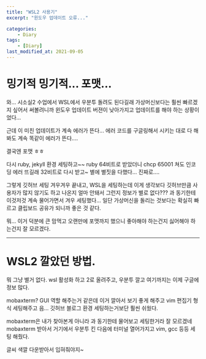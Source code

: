 ```yaml
---
title: "WSL2 사용기"
excerpt: "윈도우 업데이트 오류..."

categories:
    - Diary
tags:
    - [Diary]
last_modified_at: 2021-09-05
---
```


# 밍기적 밍기적... 포맷...

와... 시소실2 수업에서 WSL에서 우분투 돌려도 된다길래 가상머신보다는 훨씬 빠르겠지 싶어서 써볼려니까 윈도우 업데이트 버젼이 낮아가지고 업데이트를 해야 하는 상황이었다...

근데 이 미친 업데이트가 계속 에러가 뜬다... 에러 코드를 구글링해서 시키는 대로 다 해봐도 계속 똑같이 에러가 뜬다....

결국엔 포맷 ㅎㅎ

다시 ruby, jekyll 환경 세팅하고~~ ruby 64비트로 받았더니 chcp 65001 쳐도 인코딩 에러 뜨길래 32비트로 다시 받고~ 별에 별짓을 다했다... 진짜로....

그렇게 깃허브 세팅 겨우겨우 끝내고, WSL을 세팅하는데 이게 생각보다 깃허브만큼 사용자가 많지 않기도 하고 나온지 얼마 안돼서 그런지 정보가 별로 없다??? 과 동기한테 이것저것 계속 물어가면서 겨우 세팅했다... 일단 가상머신을 돌리는 것보다는 확실히 빠르고 클립보드 공유가 되니까 좋은 것 같다.

뭐... 이거 덕분에 큰 맘먹고 오랜만에 포맷까지 했으니 좋아해야 하는건지 싫어해야 하는건지 잘 모르겠다.

---

# WSL2 깔았던 방법.

뭐 그냥 별거 없다.
wsl 활성화 하고 2로 올려주고, 우분투 깔고
여기까지는 이제 구글에 정보 많다.
 
mobaxterm? GUI 역할 해주는거 같은데 이거 깔아서 보기 좋게 해주고 vim 편집기 형식 세팅해주고 음... 깃허브 블로그 환경 세팅하는거보단 훨씬 쉬웠다.

mobaxterm은 내가 찾아본게 아니라 과 동기한테 물어보고 세팅한거라 잘 모르겠네
mobaxterm 받아서 거기에서 우분투 킨 다음에 터미널 열어가지고 vim, gcc 등등 세팅 해줬다.

글씨 색깔 다운받아서 입혀줘야지~
